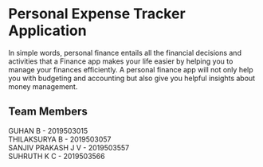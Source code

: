 # Personal Expense Tracker Application
In simple words, personal finance entails all the financial decisions and activities that a 
Finance app makes your life easier by helping you to manage your finances efficiently. A personal 
finance app will not only help you with budgeting and accounting but also give you helpful insights about money management.

## Team Members
GUHAN B - 2019503015 <br>
THILAKSURYA B - 2019503057 <br>
SANJIV PRAKASH J V - 2019503557 <br>
SUHRUTH K C - 2019503566 <br>
